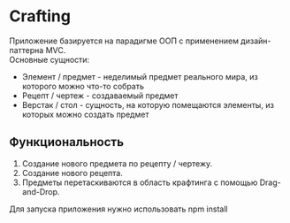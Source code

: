 # Crafting

Приложение базируется на парадигме ООП с применением дизайн-паттерна MVC.  
Основные сущности:
- Элемент / предмет - неделимый предмет реального мира, из которого можно что-то собрать
- Рецепт / чертеж - создаваемый предмет
- Верстак / стол - сущность, на которую помещаются элементы, из которых можно создать предмет

## Функциональность 

1. Создание нового предмета по рецепту / чертежу.
2. Создание нового рецепта.
3. Предметы перетаскиваются в область крафтинга с помощью Drag-and-Drop.

Для запуска приложения нужно использовать npm install

